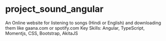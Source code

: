 # project_sound_angular
An Online website for listening to songs (Hindi or English) and downloading them like gaana.com or spotify.com
Key Skills: Angular, TypeScript, Momentjs, CSS, Bootstrap, AkitaJS
